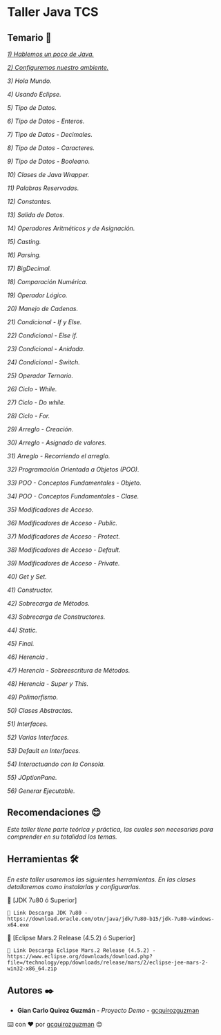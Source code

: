 # Taller Java TCS

## Temario 🚀

_[1) Hablemos un poco de Java.](https://github.com/gcquirozguzman/java-tcs-202001/tree/HUPCJ00001)_ 

_[2) Configuremos nuestro ambiente.](https://github.com/gcquirozguzman/java-tcs-202001/tree/CNAAA00001)_ 

_3) Hola Mundo._

_4) Usando Eclipse._

_5) Tipo de Datos._

_6) Tipo de Datos - Enteros._

_7) Tipo de Datos - Decimales._

_8) Tipo de Datos - Caracteres._

_9) Tipo de Datos - Booleano._

_10) Clases de Java Wrapper._

_11) Palabras Reservadas._

_12) Constantes._

_13) Salida de Datos._

_14) Operadores Aritméticos y de Asignación._

_15) Casting._

_16) Parsing._

_17) BigDecimal._

_18) Comparación Numérica._

_19) Operador Lógico._

_20) Manejo de Cadenas._

_21) Condicional - If y Else._

_22) Condicional - Else if._

_23) Condicional - Anidada._

_24) Condicional - Switch._

_25) Operador Ternario._

_26) Ciclo - While._

_27) Ciclo - Do while._

_28) Ciclo - For._

_29) Arreglo - Creación._

_30) Arreglo - Asignado de valores._

_31) Arreglo - Recorriendo el arreglo._

_32) Programación Orientada a Objetos (POO)._

_33) POO - Conceptos Fundamentales - Objeto._

_34) POO - Conceptos Fundamentales - Clase._

_35) Modificadores de Acceso._

_36) Modificadores de Acceso - Public._

_37) Modificadores de Acceso - Protect._

_38) Modificadores de Acceso - Default._

_39) Modificadores de Acceso - Private._

_40) Get y Set._

_41) Constructor._

_42) Sobrecarga de Métodos._

_43) Sobrecarga de Constructores._

_44) Static._

_45) Final._

_46) Herencia ._

_47) Herencia - Sobreescritura de Métodos._

_48) Herencia - Super y This._

_49) Polimorfismo._

_50) Clases Abstractas._

_51) Interfaces._

_52) Varias Interfaces._

_53) Default en Interfaces._

_54) Interactuando con la Consola._

_55) JOptionPane._

_56) Generar Ejecutable._

## Recomendaciones 😊

_Este taller tiene parte teórica y práctica, las cuales son necesarias para comprender en su totalidad los temas._

## Herramientas 🛠️

_En este taller usaremos las siguientes herramientas. En las clases detallaremos como instalarlas y configurarlas._

🔧 [JDK 7u80 ó Superior]
```
📢 Link Descarga JDK 7u80 - https://download.oracle.com/otn/java/jdk/7u80-b15/jdk-7u80-windows-x64.exe
```
🔧 [Eclipse Mars.2 Release (4.5.2) ó Superior]
```
📢 Link Descarga Eclipse Mars.2 Release (4.5.2) - https://www.eclipse.org/downloads/download.php?file=/technology/epp/downloads/release/mars/2/eclipse-jee-mars-2-win32-x86_64.zip
```

## Autores ✒️

* **Gian Carlo Quiroz Guzmán** - *Proyecto Demo* - [gcquirozguzman](https://github.com/gcquirozguzman)



⌨️ con ❤️ por [gcquirozguzman](https://github.com/gcquirozguzman) 😊
